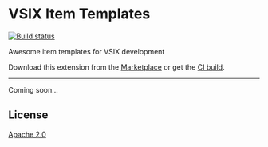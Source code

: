 # VSIX Item Templates

[![Build status](https://ci.appveyor.com/api/projects/status/g3ro787tkr2a106m?svg=true)](https://ci.appveyor.com/project/madskristensen/vsixitemtemplates)

Awesome item templates for VSIX development

Download this extension from the [Marketplace](https://marketplace.visualstudio.com/items?itemName=MadsKristensen.Tweaks)
or get the [CI build](https://www.vsixgallery.com/extension/88049e1e-62f2-4ea2-851f-9ddb2de37f41).

----------------------------------------------

Coming soon...


## License
[Apache 2.0](LICENSE)